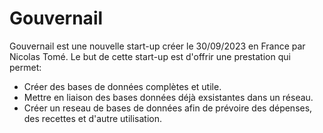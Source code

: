 # Gouvernail
Gouvernail est une nouvelle start-up créer le 30/09/2023 en France par Nicolas Tomé.
Le but de cette start-up est d'offrir une prestation qui permet:
- Créer des bases de données complètes et utile.
- Mettre en liaison des bases données déjà exsistantes dans un réseau.
- Créer un reseau de bases de données afin de prévoire des dépenses, des recettes et d'autre utilisation.

